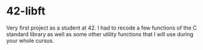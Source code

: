 # 42-libft
Very first project as a student at 42. I had to recode a few functions of the C standard library as well as some other utility functions that I will use during your whole cursus.
